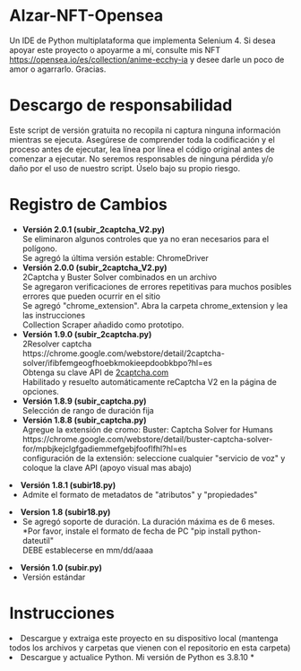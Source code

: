 # Alzar-NFT-Opensea

Un IDE de Python multiplataforma que implementa Selenium 4.
Si desea apoyar este proyecto o apoyarme a mí, consulte mis NFT https://opensea.io/es/collection/anime-ecchy-ia y desee darle un poco de amor o agarrarlo.
Gracias.

# Descargo de responsabilidad
Este script de versión gratuita no recopila ni captura ninguna información mientras se ejecuta. Asegúrese de comprender toda la codificación y el proceso antes de ejecutar, lea línea por línea el código original antes de comenzar a ejecutar. No seremos responsables de ninguna pérdida y/o daño por el uso de nuestro script. Úselo bajo su propio riesgo.

# Registro de Cambios
<ul>
<li><b>Versión 2.0.1 (subir_2captcha_V2.py)</b><BR>
Se eliminaron algunos controles que ya no eran necesarios para el polígono.<BR>
Se agregó la última versión estable: ChromeDriver
</li>
<li><b>Versión 2.0.0 (subir_2captcha_V2.py)</b><BR>
2Captcha y Buster Solver combinados en un archivo<BR>
Se agregaron verificaciones de errores repetitivas para muchos posibles errores que pueden ocurrir en el sitio<BR>
Se agregó "chrome_extension". Abra la carpeta chrome_extension y lea las instrucciones<BR>
Collection Scraper añadido como prototipo.
</li>
<li><b>Versión 1.9.0 (subir_2captcha.py)</b><BR>
2Resolver captcha<BR>
https://chrome.google.com/webstore/detail/2captcha-solver/ifibfemgeogfhoebkmokieepdoobkbpo?hl=es<BR>
Obtenga su clave API de <a href="https://2captcha.com?from=13605454" target="_blank">2captcha.com</a><BR>
Habilitado y resuelto automáticamente reCaptcha V2 en la página de opciones.
</li>
<li><b>Versión 1.8.9 (subir_captcha.py)</b><BR>
Selección de rango de duración fija
</li>
<li><b>Versión 1.8.8 (subir_captcha.py)</b><BR>
Agregue la extensión de cromo: Buster: Captcha Solver for Humans<BR>
https://chrome.google.com/webstore/detail/buster-captcha-solver-for/mpbjkejclgfgadiemmefgebjfooflfhl?hl=es<BR>
configuración de la extensión: seleccione cualquier "servicio de voz" y coloque la clave API (apoyo visual mas abajo)</ul></li>
<li><b>Versión 1.8.1 (subir18.py)</b>
<ul><li>Admite el formato de metadatos de "atributos" y "propiedades"</li>
</ul></li>
<li><b>Version 1.8 (subir18.py)</b>
<ul><li>Se agregó soporte de duración. La duración máxima es de 6 meses. <BR>
*Por favor, instale el formato de fecha de PC "pip install python-dateutil" <BR>
DEBE establecerse en mm/dd/aaaa
</li>
</ul></li>
 <li><b>Versión 1.0 (subir.py)</b>
<ul><li>Versión estándar</li></ul>
</li>
 
 # Instrucciones
 <li>Descargue y extraiga este proyecto en su dispositivo local (mantenga todos los archivos y carpetas que vienen con el repositorio en esta carpeta)</li>
   <li>Descargue y actualice Python. Mi versión de Python es 3.8.10 * </li>
